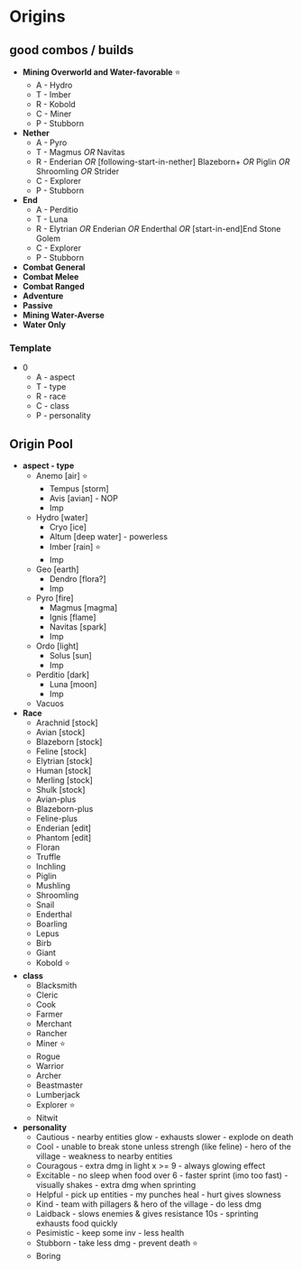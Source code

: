 
# Origins

## good combos / builds

- **Mining Overworld and Water-favorable** ⭐
  - A - Hydro
  - T - Imber
  - R - Kobold
  - C - Miner
  - P - Stubborn
- **Nether**
  - A - Pyro
  - T - Magmus *OR* Navitas
  - R - Enderian *OR* [following-start-in-nether] Blazeborn+ *OR* Piglin *OR* Shroomling *OR* Strider
  - C - Explorer
  - P - Stubborn
- **End**
  - A - Perditio
  - T - Luna
  - R - Elytrian *OR* Enderian *OR* Enderthal *OR* [start-in-end]End Stone Golem
  - C - Explorer
  - P - Stubborn
- **Combat General**
- **Combat Melee**
- **Combat Ranged**
- **Adventure**
- **Passive**
- **Mining Water-Averse**
- **Water Only**

### Template

- 0
  - A - aspect
  - T - type
  - R - race
  - C - class
  - P - personality

## Origin Pool

- **aspect - type**
  - Anemo [air] ⭐
    - Tempus [storm]
    - Avis [avian] - NOP
    - Imp
  - Hydro [water]
    - Cryo [ice]
    - Altum [deep water] - powerless
    - Imber [rain] ⭐
    - Imp
  - Geo [earth]
    - Dendro [flora?]
    - Imp
  - Pyro [fire]
    - Magmus [magma]
    - Ignis [flame]
    - Navitas [spark]
    - Imp
  - Ordo [light]
    - Solus [sun]
    - Imp
  - Perditio [dark]
    - Luna [moon]
    - Imp
  - Vacuos
- **Race**
  - Arachnid [stock]
  - Avian [stock]
  - Blazeborn [stock]
  - Feline [stock]
  - Elytrian [stock]
  - Human [stock]
  - Merling [stock]
  - Shulk [stock]
  - Avian-plus
  - Blazeborn-plus
  - Feline-plus
  - Enderian [edit]
  - Phantom [edit]
  - Floran
  - Truffle
  - Inchling
  - Piglin
  - Mushling
  - Shroomling
  - Snail
  - Enderthal
  - Boarling
  - Lepus
  - Birb
  - Giant
  - Kobold ⭐
- **class**
  - Blacksmith
  - Cleric
  - Cook
  - Farmer
  - Merchant
  - Rancher
  - Miner ⭐
  - Rogue
  - Warrior
  - Archer
  - Beastmaster
  - Lumberjack
  - Explorer ⭐
  - Nitwit
- **personality**
  - Cautious - nearby entities glow - exhausts slower - explode on death
  - Cool - unable to break stone unless strengh (like feline) - hero of the village - weakness to nearby entities
  - Couragous - extra dmg in light x >= 9 - always glowing effect
  - Excitable - no sleep when food over 6 - faster sprint (imo too fast) - visually shakes - extra dmg when sprinting
  - Helpful - pick up entities - my punches heal - hurt gives slowness
  - Kind - team with pillagers & hero of the village - do less dmg
  - Laidback - slows enemies & gives resistance 10s - sprinting exhausts food quickly
  - Pesimistic - keep some inv - less health
  - Stubborn - take less dmg - prevent death ⭐
  - Boring

